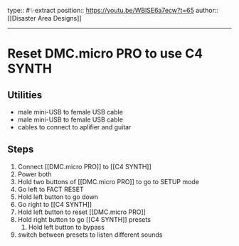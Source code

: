 type:: #✨extract
position:: https://youtu.be/WBlSE6a7ecw?t=65
author:: [[Disaster Area Designs]]

---

# Reset DMC.micro PRO to use C4 SYNTH

## Utilities
- male mini-USB to female USB cable
- male mini-USB to female USB cable
- cables to connect to aplifier and guitar

## Steps
1. Connect [[DMC.micro PRO]] to [[C4 SYNTH]]
2. Power both
3. Hold two buttons of [[DMC.micro PRO]] to go to SETUP mode
4. Go left to FACT RESET
5. Hold left button to go down
6. Go right to [[C4 SYNTH]]
7. Hold left button to reset [[DMC.micro PRO]]
8. Hold right button to go [[C4 SYNTH]] presets
	1. Hold left button to bypass
9. switch between presets to listen different sounds